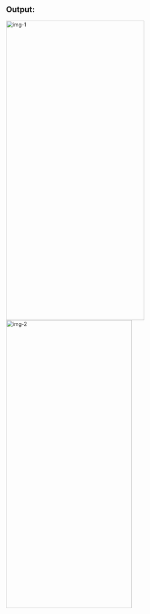 ## Output:
 <img width="377" height="816" alt="img-1" src="https://github.com/user-attachments/assets/9ca4e886-4bf7-4b9a-b220-ed68a219b8a4" />

 <img width="343" height="785" alt="img-2" src="https://github.com/user-attachments/assets/3adfb794-f22a-4c65-ba06-b44563b17f3c" />
